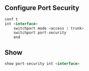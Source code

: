 


## Configure Port Security
```js
conf t
int <interface>
	switchport mode <access | trunk>
	switchport port-security
	end
```


## Show
```js
show port-security int <interface>
```